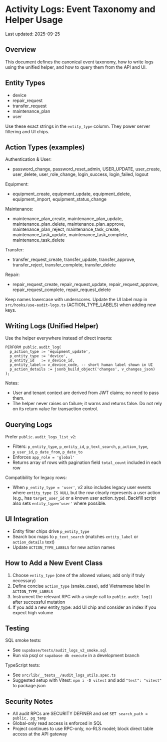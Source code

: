 # Activity Logs: Event Taxonomy and Helper Usage

Last updated: 2025-09-25

## Overview
This document defines the canonical event taxonomy, how to write logs using the unified helper, and how to query them from the API and UI.

## Entity Types
- device
- repair_request
- transfer_request
- maintenance_plan
- user

Use these exact strings in the `entity_type` column. They power server filtering and UI chips.

## Action Types (examples)
Authentication & User:
- password_change, password_reset_admin, USER_UPDATE, user_create, user_delete, user_role_change, login_success, login_failed, logout

Equipment:
- equipment_create, equipment_update, equipment_delete, equipment_import, equipment_status_change

Maintenance:
- maintenance_plan_create, maintenance_plan_update, maintenance_plan_delete, maintenance_plan_approve, maintenance_plan_reject, maintenance_task_create, maintenance_task_update, maintenance_task_complete, maintenance_task_delete

Transfer:
- transfer_request_create, transfer_update, transfer_approve, transfer_reject, transfer_complete, transfer_delete

Repair:
- repair_request_create, repair_request_update, repair_request_approve, repair_request_complete, repair_request_delete

Keep names lowercase with underscores. Update the UI label map in `src/hooks/use-audit-logs.ts` (ACTION_TYPE_LABELS) when adding new keys.

## Writing Logs (Unified Helper)
Use the helper everywhere instead of direct inserts:

```
PERFORM public.audit_log(
  p_action_type := 'equipment_update',
  p_entity_type := 'device',
  p_entity_id   := v_device_id,
  p_entity_label:= v_device_code, -- short human label shown in UI
  p_action_details := jsonb_build_object('changes', v_changes_json)
);
```

Notes:
- User and tenant context are derived from JWT claims; no need to pass them.
- The helper never raises on failure; it warns and returns false. Do not rely on its return value for transaction control.

## Querying Logs
Prefer `public.audit_logs_list_v2`:
- Filters: `p_entity_type`, `p_entity_id`, `p_text_search`, `p_action_type`, `p_user_id`, `p_date_from`, `p_date_to`
- Enforces `app_role = 'global'`
- Returns array of rows with pagination field `total_count` included in each row

Compatibility for legacy rows:
- When `p_entity_type = 'user'`, v2 also includes legacy user events where `entity_type IS NULL` but the row clearly represents a user action (e.g., has `target_user_id` or a known user action_type). Backfill script also sets `entity_type='user'` where possible.

## UI Integration
- Entity filter chips drive `p_entity_type`
- Search box maps to `p_text_search` (matches `entity_label` or `action_details` text)
- Update `ACTION_TYPE_LABELS` for new action names

## How to Add a New Event Class
1. Choose `entity_type` (one of the allowed values; add only if truly necessary)
2. Define concise `action_type` (snake_case), add Vietnamese label in `ACTION_TYPE_LABELS`
3. Instrument the relevant RPC with a single call to `public.audit_log()` after successful mutation
4. If you add a new entity_type: add UI chip and consider an index if you expect high volume

## Testing
SQL smoke tests:
- See `supabase/tests/audit_logs_v2_smoke.sql`
- Run via psql or `supabase db execute` in a development branch

TypeScript tests:
- See `src/lib/__tests__/audit_logs_utils.spec.ts`
- Suggested setup with Vitest: `npm i -D vitest` and add `"test": "vitest"` to package.json

## Security Notes
- All audit RPCs are SECURITY DEFINER and set `SET search_path = public, pg_temp`
- Global-only read access is enforced in SQL
- Project continues to use RPC-only, no-RLS model; block direct table access at the API gateway
